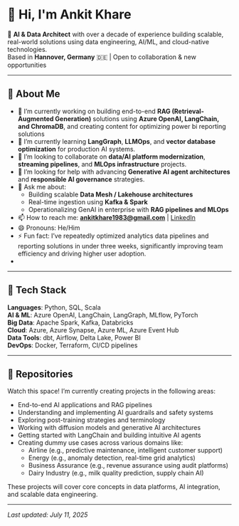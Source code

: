 # 👋 Hi, I'm Ankit Khare

🎯 **AI & Data Architect** with over a decade of experience building scalable, real-world solutions using data engineering, AI/ML, and cloud-native technologies.  
Based in **Hannover, Germany** 🇩🇪 | Open to collaboration & new opportunities

---

## 💼 About Me

- 🔭 I’m currently working on building end-to-end **RAG (Retrieval-Augmented Generation)** solutions using **Azure OpenAI, LangChain, and ChromaDB**, and creating content for optimizing power bi reporting solutions   
- 🌱 I’m currently learning **LangGraph**, **LLMOps**, and **vector database optimization** for production AI systems.  
- 👯 I’m looking to collaborate on **data/AI platform modernization**, **streaming pipelines**, and **MLOps infrastructure** projects.  
- 🤔 I’m looking for help with advancing **Generative AI agent architectures** and **responsible AI governance** strategies.  
- 💬 Ask me about:
  - Building scalable **Data Mesh / Lakehouse architectures**
  - Real-time ingestion using **Kafka & Spark**
  - Operationalizing GenAI in enterprise with **RAG pipelines and MLOps**
- 📫 How to reach me: **ankitkhare1983@gmail.com** | [LinkedIn](https://www.linkedin.com/in/ankitkhare/)
- 😄 Pronouns: He/Him  
- ⚡ Fun fact: I’ve repeatedly optimized analytics data pipelines and reporting solutions in under three weeks, significantly improving team efficiency and driving higher user adoption.
- 
---

## 🔧 Tech Stack

**Languages**: Python, SQL, Scala  
**AI & ML**: Azure OpenAI, LangChain, LangGraph, MLflow, PyTorch  
**Big Data**: Apache Spark, Kafka, Databricks  
**Cloud**: Azure, Azure Synapse, Azure ML, Azure Event Hub  
**Data Tools**: dbt, Airflow, Delta Lake, Power BI  
**DevOps**: Docker, Terraform, CI/CD pipelines  

---

## 📌 Repositories

Watch this space! I’m currently creating projects in the following areas:
- End-to-end AI applications and RAG pipelines
- Understanding and implementing AI guardrails and safety systems
- Exploring post-training strategies and terminology
- Working with diffusion models and generative AI architectures
- Getting started with LangChain and building intuitive AI agents
- Creating dummy use cases across various domains like:
  - Airline (e.g., predictive maintenance, intelligent customer support)
  - Energy (e.g., anomaly detection, real-time grid analytics)
  - Business Assurance (e.g., revenue assurance using audit platforms)
  - Dairy Industry (e.g., milk quality prediction, supply chain AI)

These projects will cover core concepts in data platforms, AI integration, and scalable data engineering.

---

_Last updated: July 11, 2025_
